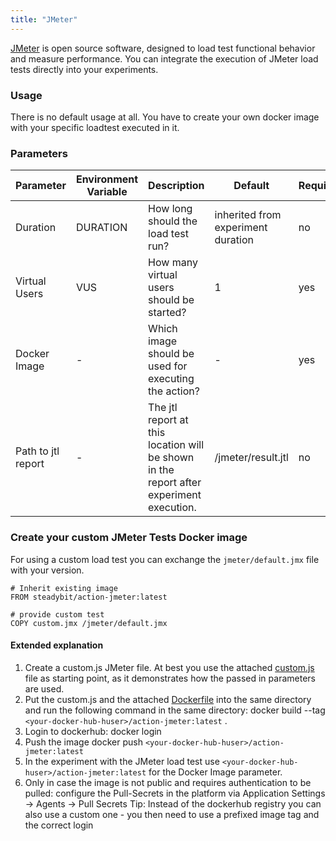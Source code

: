 ```yaml
---
title: "JMeter"
---
```

[JMeter](https://jmeter.apache.org/) is open source software, designed to load test functional behavior and measure performance.
You can integrate the execution of JMeter load tests directly into your experiments.

### Usage

There is no default usage at all. You have to create your own docker image with your specific loadtest executed in it.

### Parameters

| Parameter   | Environment Variable   |      Description      | Default | Required |
|----------|-------------|-------------|-------------|-------------|
| Duration | DURATION | How long should the load test run? | inherited from experiment duration | no |
| Virtual Users | VUS | How many virtual users should be started? | 1 | yes |
| Docker Image | - |  Which image should be used for executing the action? | - | yes |
| Path to jtl report | - | The jtl report at this location will be shown in the report after experiment execution. | /jmeter/result.jtl | no |

### Create your custom JMeter Tests Docker image
For using a custom load test you can exchange the `jmeter/default.jmx` file with your version.

```
# Inherit existing image
FROM steadybit/action-jmeter:latest

# provide custom test
COPY custom.jmx /jmeter/default.jmx
```

#### Extended explanation

1. Create a custom.js JMeter file. At best you use the attached [custom.js](content/integrate/20-loadtests/attachments/jmeter/custom.jmx) file as starting point, as it demonstrates how the passed in parameters are used.
2. Put the custom.js and the attached [Dockerfile](attachments/jmeter/Dockerfile) into the same directory and run the following command in the same directory: docker build --tag `<your-docker-hub-huser>/action-jmeter:latest` .
3. Login to dockerhub: docker login
4. Push the image docker push `<your-docker-hub-huser>/action-jmeter:latest`
5. In the experiment with the JMeter load test use `<your-docker-hub-huser>/action-jmeter:latest` for the Docker Image parameter.
6. Only in case the image is not public and requires authentication to be pulled: configure the Pull-Secrets in the platform via Application Settings -> Agents -> Pull Secrets
   Tip: Instead of the dockerhub registry you can also use a custom one - you then need to use a prefixed image tag and the correct login

